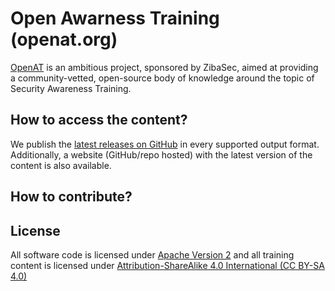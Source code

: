 # Open Awarness Training (openat.org)

[OpenAT](https://OpenAt.org) is an ambitious project, sponsored by ZibaSec, aimed at providing a community-vetted, open-source body of knowledge around the topic of Security Awareness Training. 

## How to access the content?

We publish the [latest releases on GitHub](https://github.com/zibasec/OpenAwarenessTraining/releases) in every supported output format. Additionally, a website (GitHub/repo hosted) with the latest version of the content is also available.

## How to contribute?

## License

All software code is licensed under [Apache Version 2](./LICENSE) and all training content is licensed under [Attribution-ShareAlike 4.0 International (CC BY-SA 4.0)](./LICENSE-CONTENT)